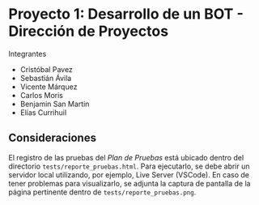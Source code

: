 # Proyecto 1: Desarrollo de un BOT - Dirección de Proyectos

Integrantes

- Cristóbal Pavez
- Sebastián Ávila
- Vicente Márquez
- Carlos Moris
- Benjamin San Martin
- Elías Currihuil

## Consideraciones

El registro de las pruebas del *Plan de Pruebas* está ubicado dentro del directorio `tests/reporte_pruebas.html`. Para ejecutarlo, se debe abrir un servidor local utilizando, por ejemplo, Live Server (VSCode). En caso de tener problemas para visualizarlo, se adjunta la captura de pantalla de la página pertinente dentro de `tests/reporte_pruebas.png`.

